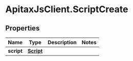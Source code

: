 # ApitaxJsClient.ScriptCreate

## Properties
Name | Type | Description | Notes
------------ | ------------- | ------------- | -------------
**script** | [**Script**](Script.md) |  | 


